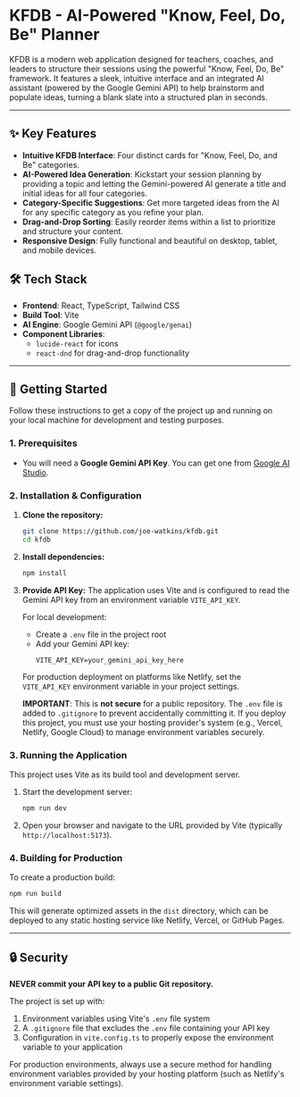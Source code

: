 # KFDB - AI-Powered "Know, Feel, Do, Be" Planner

KFDB is a modern web application designed for teachers, coaches, and leaders to structure their sessions using the powerful "Know, Feel, Do, Be" framework. It features a sleek, intuitive interface and an integrated AI assistant (powered by the Google Gemini API) to help brainstorm and populate ideas, turning a blank slate into a structured plan in seconds.

---

## ✨ Key Features

-   **Intuitive KFDB Interface**: Four distinct cards for "Know, Feel, Do, and Be" categories.
-   **AI-Powered Idea Generation**: Kickstart your session planning by providing a topic and letting the Gemini-powered AI generate a title and initial ideas for all four categories.
-   **Category-Specific Suggestions**: Get more targeted ideas from the AI for any specific category as you refine your plan.
-   **Drag-and-Drop Sorting**: Easily reorder items within a list to prioritize and structure your content.
-   **Responsive Design**: Fully functional and beautiful on desktop, tablet, and mobile devices.

## 🛠️ Tech Stack

-   **Frontend**: React, TypeScript, Tailwind CSS
-   **Build Tool**: Vite
-   **AI Engine**: Google Gemini API (`@google/genai`)
-   **Component Libraries**:
    -   `lucide-react` for icons
    -   `react-dnd` for drag-and-drop functionality

---

## 🚀 Getting Started

Follow these instructions to get a copy of the project up and running on your local machine for development and testing purposes.

### 1. Prerequisites

-   You will need a **Google Gemini API Key**. You can get one from [Google AI Studio](https://aistudio.google.com/app/apikey).

### 2. Installation & Configuration

1.  **Clone the repository:**
    ```sh
    git clone https://github.com/joe-watkins/kfdb.git
    cd kfdb
    ```

2.  **Install dependencies:**
    ```sh
    npm install
    ```

3.  **Provide API Key:**
    The application uses Vite and is configured to read the Gemini API key from an environment variable `VITE_API_KEY`.

    For local development:
    - Create a `.env` file in the project root
    - Add your Gemini API key:
      ```
      VITE_API_KEY=your_gemini_api_key_here
      ```

    For production deployment on platforms like Netlify, set the `VITE_API_KEY` environment variable in your project settings.

    **IMPORTANT**: This is **not secure** for a public repository. The `.env` file is added to `.gitignore` to prevent accidentally committing it. If you deploy this project, you must use your hosting provider's system (e.g., Vercel, Netlify, Google Cloud) to manage environment variables securely.

### 3. Running the Application

This project uses Vite as its build tool and development server.

1.  Start the development server:
    ```sh
    npm run dev
    ```

2.  Open your browser and navigate to the URL provided by Vite (typically `http://localhost:5173`).

### 4. Building for Production

To create a production build:

```sh
npm run build
```

This will generate optimized assets in the `dist` directory, which can be deployed to any static hosting service like Netlify, Vercel, or GitHub Pages.

---

## 🔒 Security

**NEVER commit your API key to a public Git repository.**

The project is set up with:
1. Environment variables using Vite's `.env` file system
2. A `.gitignore` file that excludes the `.env` file containing your API key
3. Configuration in `vite.config.ts` to properly expose the environment variable to your application

For production environments, always use a secure method for handling environment variables provided by your hosting platform (such as Netlify's environment variable settings).